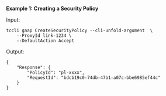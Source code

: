 **Example 1: Creating a Security Policy**



Input: 

```
tccli gaap CreateSecurityPolicy --cli-unfold-argument  \
    --ProxyId link-1234 \
    --DefaultAction Accept
```

Output: 
```
{
    "Response": {
        "PolicyId": "pl-xxxx",
        "RequestId": "bdcb19c0-74db-47b1-a07c-bbe6985ef44c"
    }
}
```

